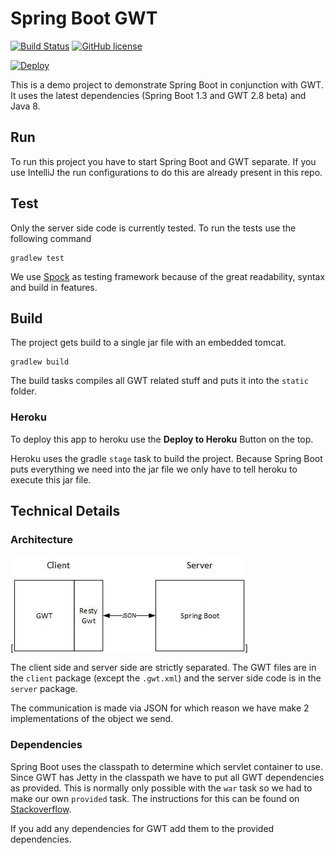 # Spring Boot GWT

[![Build Status](https://travis-ci.org/feedm3/spring-boot-gwt.svg)](https://travis-ci.org/feedm3/spring-boot-gwt)
[![GitHub license](https://img.shields.io/github/license/feedm3/spring-boot-gwt.svg)](http://choosealicense.com/licenses/mit/)

[![Deploy](https://www.herokucdn.com/deploy/button.svg)](https://heroku.com/deploy?template=https://github.com/feedm3/spring-boot-gwt/blob/master)

This is a demo project to demonstrate Spring Boot in conjunction with GWT. It uses the latest
dependencies (Spring Boot 1.3 and GWT 2.8 beta) and Java 8.

## Run

To run this project you have to start Spring Boot and GWT separate. If you use IntelliJ the run configurations
to do this are already present in this repo.

## Test

Only the server side code is currently tested. To run the tests use the following command

```
gradlew test
```

We use [Spock](https://github.com/spockframework/spock) as testing framework because of the great
readability, syntax and build in features.

## Build
The project gets build to a single jar file with an embedded tomcat.

```
gradlew build
```

The build tasks compiles all GWT related stuff and puts it into the `static` folder.

### Heroku

To deploy this app to heroku use the __Deploy to Heroku__ Button on the top.

Heroku uses the gradle `stage` task to build the project. Because Spring Boot puts everything we
need into the jar file we only have to tell heroku to execute this jar file.

## Technical Details

### Architecture

[![Architecture](docs/architecture.jpg)]

The client side and server side are strictly separated. The GWT files are in the `client` package
(except the `.gwt.xml`) and the server side code is in the `server` package.

The communication is made via JSON for which reason we have make 2 implementations of the object we send.

### Dependencies

Spring Boot uses the classpath to determine which servlet container to use. Since GWT has Jetty
in the classpath we have to put all GWT dependencies as provided. This is normally only possible
with the `war` task so we had to make our own `provided` task. The instructions for this can be
found on [Stackoverflow](http://stackoverflow.com/a/20841280/3141881).

If you add any dependencies for GWT add them to the provided dependencies.